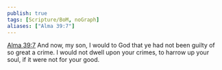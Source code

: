 ```yaml
---
publish: true
tags: [Scripture/BoM, noGraph]
aliases: ["Alma 39:7"]
---
```

[Alma 39:7](https://churchofjesuschrist.org/study/scriptures/bofm/alma/39?lang=eng&id=p7#p7) And now, my son, I would to God that ye had not been guilty of so great a crime. I would not dwell upon your crimes, to harrow up your soul, if it were not for your good.
